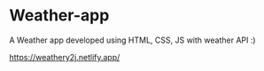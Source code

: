 # Weather-app
A Weather app developed using HTML, CSS, JS with weather API :)


https://weathery2j.netlify.app/
